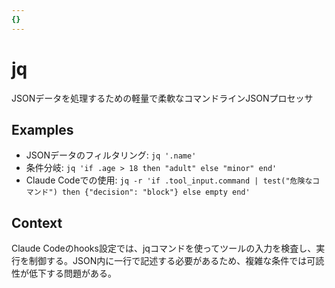 ```yaml
---
{}
---
```


# jq

JSONデータを処理するための軽量で柔軟なコマンドラインJSONプロセッサ

## Examples

- JSONデータのフィルタリング: `jq '.name'`
- 条件分岐: `jq 'if .age > 18 then "adult" else "minor" end'`
- Claude Codeでの使用: `jq -r 'if .tool_input.command | test("危険なコマンド") then {"decision": "block"} else empty end'`

## Context

Claude Codeのhooks設定では、jqコマンドを使ってツールの入力を検査し、実行を制御する。JSON内に一行で記述する必要があるため、複雑な条件では可読性が低下する問題がある。